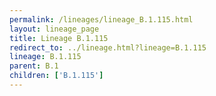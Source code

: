 ```yaml
---
permalink: /lineages/lineage_B.1.115.html
layout: lineage_page
title: Lineage B.1.115
redirect_to: ../lineage.html?lineage=B.1.115
lineage: B.1.115
parent: B.1
children: ['B.1.115']
---
```

